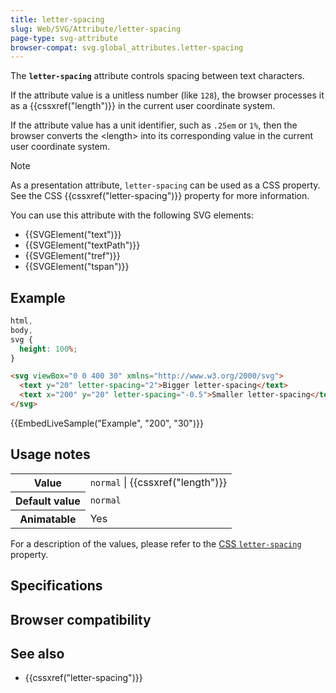 ```yaml
---
title: letter-spacing
slug: Web/SVG/Attribute/letter-spacing
page-type: svg-attribute
browser-compat: svg.global_attributes.letter-spacing
---
```




The **`letter-spacing`** attribute controls spacing between text characters.

If the attribute value is a unitless number (like `128`), the browser processes it as a {{cssxref("length")}} in the current user coordinate system.

If the attribute value has a unit identifier, such as `.25em` or `1%`, then the browser converts the \<length> into its corresponding value in the current user coordinate system.

> [!NOTE]
> As a presentation attribute, `letter-spacing` can be used as a CSS property. See the CSS {{cssxref("letter-spacing")}} property for more information.

You can use this attribute with the following SVG elements:

- {{SVGElement("text")}}
- {{SVGElement("textPath")}}
- {{SVGElement("tref")}}
- {{SVGElement("tspan")}}

## Example

```css hidden
html,
body,
svg {
  height: 100%;
}
```

```html
<svg viewBox="0 0 400 30" xmlns="http://www.w3.org/2000/svg">
  <text y="20" letter-spacing="2">Bigger letter-spacing</text>
  <text x="200" y="20" letter-spacing="-0.5">Smaller letter-spacing</text>
</svg>
```

{{EmbedLiveSample("Example", "200", "30")}}

## Usage notes

<table class="properties">
  <tbody>
    <tr>
      <th scope="row">Value</th>
      <td><code>normal</code> | {{cssxref("length")}}</td>
    </tr>
    <tr>
      <th scope="row">Default value</th>
      <td><code>normal</code></td>
    </tr>
    <tr>
      <th scope="row">Animatable</th>
      <td>Yes</td>
    </tr>
  </tbody>
</table>

For a description of the values, please refer to the [CSS `letter-spacing`](/Web/CSS/letter-spacing#values) property.

## Specifications



## Browser compatibility



## See also

- {{cssxref("letter-spacing")}}
